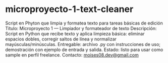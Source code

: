 # microproyecto-1-text-cleaner
Script en Phyton que limpia y formatea texto para tareas básicas de edición
Título: Microproyecto 1 — Limpiador y formateador de texto
Descripción: Script en Python que recibe texto y aplica limpieza básica: eliminar espacios dobles, corregir saltos de línea y normalizar mayúsculas/minúsculas.
Entregable: archivo .py con instrucciones de uso; demostración con ejemplo de entrada y salida.
Estado: listo para usar como sample en perfil freelance.
Contacto: moises08.dev@gmail.com